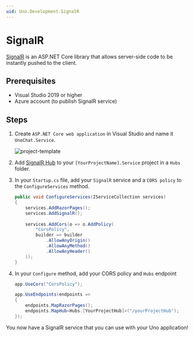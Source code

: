 ```yaml
---
uid: Uno.Development.SignalR
---
```


# SignalR

[SignalR](https://learn.microsoft.com/aspnet/core/signalr/introduction?view=aspnetcore-7.0) is an ASP.NET Core library that allows server-side code to be instantly pushed to the client.

## Prerequisites

- Visual Studio 2019 or higher
- Azure account (to publish SignalR service)

## Steps

1. Create `ASP.NET Core web application` in Visual Studio and name it `UnoChat.Service`.

    ![project-template](Assets/project-structure.JPG)

2. Add [SignalR Hub](https://learn.microsoft.com/aspnet/core/tutorials/signalr?view=aspnetcore-7.0&tabs=visual-studio#create-a-signalr-hub) to your `[YourProjectName].Service` project in a `Hubs` folder.

3. In your `Startup.cs` file, add your `SignalR` service and a `CORS policy` to the `ConfigureServices` method.

    ``` csharp
    public void ConfigureServices(IServiceCollection services)
    {
        services.AddRazorPages();
        services.AddSignalR();
        
        services.AddCors(o => o.AddPolicy(
            "CorsPolicy",
            builder => builder
                .AllowAnyOrigin()
                .AllowAnyMethod()
                .AllowAnyHeader()
        ));
    }
    ```

4. In your `Configure` method, add your CORS policy and `Hubs` endpoint

    ``` csharp
    app.UseCors("CorsPolicy");

    app.UseEndpoints(endpoints =>
    {
        endpoints.MapRazorPages();
        endpoints.MapHub<Hubs.[YourProjectHub]>("/yourProjectHub");
    });
    ```

You now have a SignalR service that you can use with your Uno application!
